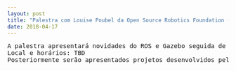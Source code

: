 ```yaml
---
layout: post
title: "Palestra com Louise Poubel da Open Source Robotics Foundation (OSRF) - Mantenedora do ROS e Gazebo"
date: 2018-04-17
---
```



<pre>
A palestra apresentará novidades do ROS e Gazebo seguida de Q&A e ocorrerá no período da tarde.
Local e horários: TBD
Posteriormente serão apresentados projetos desenvolvidos pelas equipes do MIR/LSA.
</pre>
